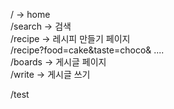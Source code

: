 / -> home  
/search -> 검색  
/recipe -> 레시피 만들기 페이지  
/recipe?food=cake&taste=choco& ....  
/boards -> 게시글 페이지  
/write -> 게시글 쓰기

/test